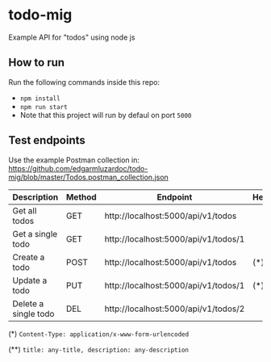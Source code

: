 # todo-mig
Example API for "todos" using node js

## How to run
Run the following commands inside this repo:
- `npm install`
- `npm run start`
- Note that this project will run by defaul on port `5000`

## Test endpoints

Use the example Postman collection in: https://github.com/edgarmluzardoc/todo-mig/blob/master/Todos.postman_collection.json

| Description | Method | Endpoint | Headers | Body |
| ------------- | ------------- | ------------- | ------------- | ------------- |
| Get all todos | GET| http://localhost:5000/api/v1/todos |  |  |
| Get a single todo | GET| http://localhost:5000/api/v1/todos/1 |  |  |
| Create a todo | POST| http://localhost:5000/api/v1/todos | (*) | (**) |
| Update a todo | PUT| http://localhost:5000/api/v1/todos/1 | (*) | (**) |
| Delete a single todo | DEL| http://localhost:5000/api/v1/todos/2 |  |  |

(*)  ```Content-Type: application/x-www-form-urlencoded```

(**) ```title: any-title, description: any-description```
